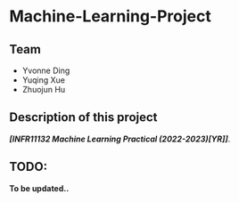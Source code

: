 # Machine-Learning-Project

## Team
 - Yvonne Ding
 - Yuqing Xue
 - Zhuojun Hu

## Description of this project
 ***[INFR11132 Machine Learning Practical (2022-2023)[YR]]***.

## TODO:





**To be updated..**
